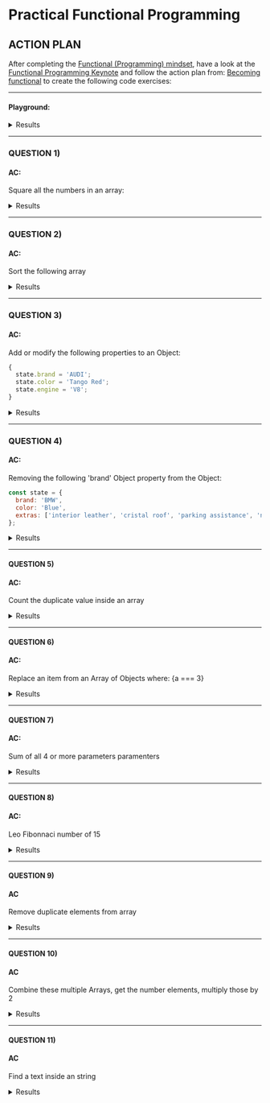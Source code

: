# Practical Functional Programming

## ACTION PLAN
After completing the [Functional (Programming) mindset](https://github.com/leolanese/Becoming-Functional/blob/master/README.md), have a look at the [Functional Programming Keynote](https://github.com/leolanese/Functional-Programming-Keynotes) and follow the action plan from: [Becoming functional](https://github.com/leolanese/Becoming-Functional/blob/master/README.md) to create the following code exercises:

----

#### Playground:

<details><summary>Results</summary>
<p>

[JS playground: playcode.io](https://playcode.io/463480?tabs=test.js,preview,console)

</p>
</details>

----

### QUESTION 1)

#### AC:
Square all the numbers in an array: 

<details><summary>Results</summary>
<p>
   
```javascript
var arr = [0, 1, 2, 3, 4, 5, 6, 7, 8, 9];

arr.forEach(function(element, index, array){
    array[index] = element* element;
});
console.log(arr); // [0, 1, 4, 9, 16, 25, 36, 49, 64, 81]

```

[FP solution](https://github.com/leolanese/practical_functional_programming/blob/master/markdowns/1-Result.md)


</p>
</details>

----

### QUESTION 2)

#### AC:
Sort the following array

<details><summary>Results</summary>
<p>

```javascript
var arr = [0, 1, 5, 3, 4, 2, 9, 7, 8, 6];

var sortDesc = arr => {
    return arr.sort(
       (a, b) => b - a
    );
}; 

console.log(sortDesc(arr));  // [9, 8, 7, 6, 5, 4, 3, 2, 1, 0]
```

[FP solution](https://github.com/leolanese/practical_functional_programming/blob/master/markdowns/2-Result.md)

</p>
</details>

----

### QUESTION 3)

#### AC:
Add or modify the following properties to an Object:
  
```javascript
{ 
  state.brand = 'AUDI';
  state.color = 'Tango Red';
  state.engine = 'V8';
}
```

<details><summary>Results</summary>
<p>

```javascript
const state = {
  brand: 'BMW',
  color: 'Blue',
  extras: ['interior leather', 'cristal roof', 'parking assistance', 'navigation']
};

state.brand = 'AUDI';
state.color = 'Tango Red';
state.engine = 'V8';

console.log(state); 
```

[FP solution](https://github.com/leolanese/practical_functional_programming/blob/master/markdowns/3-Result.md)

</p>
</details>

----

### QUESTION 4)

#### AC:
Removing the following  'brand' Object property from the Object:

```javascript
const state = {
  brand: 'BMW',
  color: 'Blue',
  extras: ['interior leather', 'cristal roof', 'parking assistance', 'navigation'],
};
```

<details><summary>Results</summary>
<p>

```javascript
const state = {
  brand: 'BMW',
  color: 'Blue',
  extras: ['interior leather', 'cristal roof', 'parking assistance', 'navigation'],
};
delete state.brand; // true

console.log(state); 
```

[FP Solution](https://github.com/leolanese/practical_functional_programming/blob/master/markdowns/4-Result.md)

</p>
</details>

----

#### QUESTION 5)

#### AC:
Count the duplicate value inside an array

<details><summary>Results</summary>
<p>

```javascript
var inventory = ['popsicle', 'underwear', 'sauce', 'pens', 'potatoes', 'sauce', 'onion', 'onion', 'pens', 'potatoes', 'ukulele', 'tomahawk', 'underwear', 'popsicle', 'sauce', 'ukulele', 'onion', 'underwear', 'popsicle', 'potatoes', 'onion', 'pens', 'ukulele'];
var count = {};
  
function countItems() {
  inventory.forEach(function(i) { 
    count[i] = (count[i]||0) + 1; 
  });
  console.log(count);
}

countItems();  // { popsicle:3,underwear:3,sauce:3,pens:3,potatoes:3,onion:4,ukulele:3,tomahawk:1 }
```

[FP solution](https://github.com/leolanese/practical_functional_programming/blob/master/markdowns/5-Result.md)

</p>
</details>

----

#### QUESTION 6)

#### AC:
Replace an item from an Array of Objects where: {a === 3}

<details><summary>Results</summary>
<p>

```javascript
let arr = [ {'a':1,'b':2}, {'a':3,'b':4}, {'a':5,'b':6} ];

index = arr.findIndex(x => x.a === 3); // 1
beforeItems = arr.slice(0, index);
afterItems = arr.slice(index + 1);
newArr = [...beforeItems, {a:666, b:666} , ...afterItems];

console.log(newArr);
```

[FP solution](https://github.com/leolanese/practical_functional_programming/blob/master/markdowns/6-Result.md)

</p>
</details>

----

#### QUESTION 7)

#### AC:
Sum of all 4 or more parameters paramenters

<details><summary>Results</summary>
<p>

```javascript
function sum(){
  var sum = 0; 
  for(var i= 0; i<arguments.length; i++){
     sum += arguments[i];
  }
   return sum;
}; 

console.log(sum(1,2,3,4)); // 10
```

[FP solution](https://github.com/leolanese/practical_functional_programming/blob/master/markdowns/7-Result.md)

</p>
</details>

----

#### QUESTION 8)

#### AC:
Leo Fibonnaci number of 15

<details><summary>Results</summary>
<p>

```javascript
function fib(n) {
  if (n <= 1) {
    return n;
  } else {
    return fib(n - 1) + fib(n - 2);
  }
}

console.log( fib(15) ); // 610
```

[FP solution](https://github.com/leolanese/practical_functional_programming/blob/master/markdowns/8-Result.md)

</p>
</details>

----

#### QUESTION 9)

#### AC
Remove duplicate elements from array 

<details><summary>Results</summary>
<p>

```javascript
var names = ["Sam", "Carley", "Leo", "Tom", "Leo", "Leo"];

var uniqueArray = function(arrArg) {
  return arrArg.filter(function(elem, pos,arr) {
    return arr.indexOf(elem) == pos;
  });
};
console.log(uniqueArray(names)); // ["Sam", "Carley", "Leo", "Tom"]
```

[FP solution](https://github.com/leolanese/practical_functional_programming/blob/master/markdowns/9-Result.md)

</p>
</details>

----

#### QUESTION 10)

#### AC
Combine these multiple Arrays, get the number elements, multiply those by 2

<details><summary>Results</summary>
<p>

```javascript
var a = ["This", "is", 1, 2, 0];
var b = [true, NaN, -1, "javaScript", 3];

const combined = a.concat(b);

const comb = combined
  .filter(a => typeof(a) === 'number')
  .map(x => x * 2); // [2, 4, 0, NaN, -2, 6];

console.log(comb)
```

[FP solution](https://github.com/leolanese/practical_functional_programming/blob/master/markdowns/10-Result.md)

</p>
</details>

----

#### QUESTION 11)

#### AC
Find a text inside an string

<details><summary>Results</summary>
<p>

```javascript
var someText = 'javascript rules :)';
console.log(someText.indexOf('javascript') >= 0); 
```

[FP solution](https://github.com/leolanese/practical_functional_programming/blob/master/markdowns/10-Result.md)

</p>
</details>



